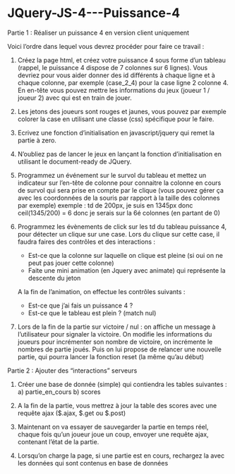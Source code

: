 # JQuery-JS-4---Puissance-4

Partie 1 : Réaliser un puissance 4 en version client uniquement

Voici l’ordre dans lequel vous devrez procéder pour faire ce travail :

1) Créez la page html, et créez votre puissance 4 sous forme d’un tableau (rappel, le puissance 4 dispose de 7 colonnes sur 6 lignes).
   Vous devriez pour vous aider donner des id différents à chaque ligne et à chaque colonne, par exemple (case_2_4) pour la case ligne 2 colonne 4. 
   En en-tête vous pouvez mettre les informations du jeux (joueur 1 / joueur 2) avec qui est en train de jouer.
   
2) Les jetons des joueurs sont rouges et jaunes, vous pouvez par exemple colorer la case en utilisant une classe (css) spécifique pour le faire.

3) Ecrivez une fonction d’initialisation en javascript/jquery qui remet la partie à zero.

4) N’oubliez pas de lancer le jeux en lançant la fonction d’initialisation en utilisant le document-ready de JQuery.

5) Programmez un événement sur le survol du tableau et mettez un indicateur sur l’en-tête de colonne pour connaitre la colonne en cours de survol qui        sera prise en compte par le clique (vous pouvez gérer ça avec les coordonnées de la souris par rapport à la taille des colonnes par exemple)
   exemple : td de 200px, je suis en 1345px donc ceil(1345/200) = 6 donc je serais sur la 6é colonnes (en partant de 0)

6) Programmez les évènements de click sur les td du tableau puissance 4, pour détecter un clique sur une case.
   Lors du clique sur cette case, il faudra faires des contrôles et des interactions :
    - Est-ce que la colonne sur laquelle on clique est pleine (si oui on ne peut pas jouer cette colonne)
    - Faite une mini animation (en Jquery avec animate) qui représente la descente du jeton
    
   A la fin de l’animation, on effectue les contrôles suivants :
    - Est-ce que j’ai fais un puissance 4 ?
    - Est-ce que le tableau est plein ? (match nul)
    
7) Lors de la fin de la partie sur victoire / nul : on affiche un message à l’utilisateur pour signaler la victoire. On modifie les informations du          joueurs pour incrémenter son nombre de victoire, on incrémente le nombres de partie joués. Puis on lui propose de relancer une nouvelle partie, qui      pourra lancer la fonction reset (la même qu’au début)


Partie 2 : Ajouter des “interactions” serveurs

1) Créer une base de donnée (simple) qui contiendra les tables suivantes :
    a) partie_en_cours
    b) scores
    
2) A la fin de la partie, vous mettrez à jour la table des scores avec une requête ajax ($.ajax, $.get ou $.post)

3) Maintenant on va essayer de sauvegarder la partie en temps réel, chaque fois qu’un joueur joue un coup, envoyer une requête ajax, contenant l’état de    la partie.
4) Lorsqu’on charge la page, si une partie est en cours, rechargez la avec les données qui sont contenus en base de données
